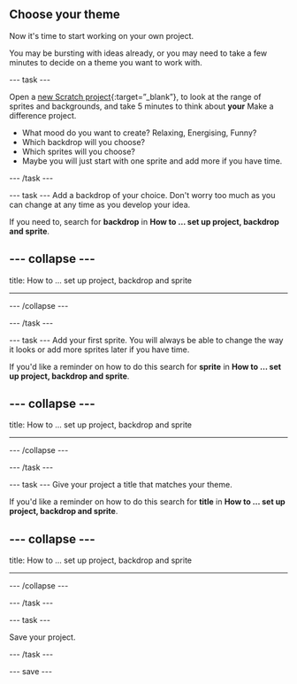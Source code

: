 ## Choose your theme

Now it's time to start working on your own project.

You may be bursting with ideas already, or you may need to take a few minutes to decide on a theme you want to work with.

--- task ---

Open a [new Scratch project](https://scratch.mit.edu/projects/editor){:target=”_blank”}, to look at the range of sprites and backgrounds, and take 5 minutes to think about **your** Make a difference project. 

+ What mood do you want to create? Relaxing, Energising, Funny?
+ Which backdrop will you choose? 
+ Which sprites will you choose? 
+ Maybe you will just start with one sprite and add more if you have time.

--- /task ---

--- task ---
Add a backdrop of your choice. Don't worry too much as you can change at any time as you develop your idea. 

If you need to, search for **backdrop** in **How to … set up project, backdrop and sprite**.

--- collapse ---
---

title: How to ... set up project, backdrop and sprite

---

--- /collapse ---

--- /task ---

--- task ---
Add your first sprite. You will always be able to change the way it looks or add more sprites later if you have time. 

If you'd like a reminder on how to do this search for **sprite** in **How to … set up project, backdrop and sprite**.

--- collapse ---
---

title: How to ... set up project, backdrop and sprite

---

--- /collapse --- 

--- /task ---

--- task ---
Give your project a title that matches your theme. 

If you'd like a reminder on how to do this search for **title** in **How to … set up project, backdrop and sprite**.

--- collapse ---
---

title: How to ... set up project, backdrop and sprite

---
--- /collapse --- 

--- /task ---

--- task ---

Save your project.

--- /task ---

--- save ---

